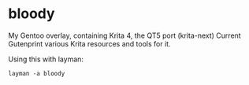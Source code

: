 # bloody
My Gentoo overlay, containing Krita 4, the QT5 port (krita-next)
Current Gutenprint
various Krita resources and tools for it.

Using this with layman:

 `layman -a bloody`
